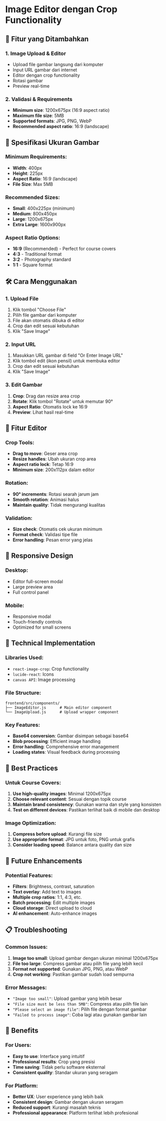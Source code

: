 # Image Editor dengan Crop Functionality

## 🎯 **Fitur yang Ditambahkan**

### 1. **Image Upload & Editor**
- Upload file gambar langsung dari komputer
- Input URL gambar dari internet
- Editor dengan crop functionality
- Rotasi gambar
- Preview real-time

### 2. **Validasi & Requirements**
- **Minimum size**: 1200x675px (16:9 aspect ratio)
- **Maximum file size**: 5MB
- **Supported formats**: JPG, PNG, WebP
- **Recommended aspect ratio**: 16:9 (landscape)

## 📐 **Spesifikasi Ukuran Gambar**

### **Minimum Requirements:**
- **Width**: 400px
- **Height**: 225px
- **Aspect Ratio**: 16:9 (landscape)
- **File Size**: Max 5MB

### **Recommended Sizes:**
- **Small**: 400x225px (minimum)
- **Medium**: 800x450px
- **Large**: 1200x675px
- **Extra Large**: 1600x900px

### **Aspect Ratio Options:**
- **16:9** (Recommended) - Perfect for course covers
- **4:3** - Traditional format
- **3:2** - Photography standard
- **1:1** - Square format

## 🛠️ **Cara Menggunakan**

### **1. Upload File**
1. Klik tombol "Choose File"
2. Pilih file gambar dari komputer
3. File akan otomatis dibuka di editor
4. Crop dan edit sesuai kebutuhan
5. Klik "Save Image"

### **2. Input URL**
1. Masukkan URL gambar di field "Or Enter Image URL"
2. Klik tombol edit (ikon pensil) untuk membuka editor
3. Crop dan edit sesuai kebutuhan
4. Klik "Save Image"

### **3. Edit Gambar**
1. **Crop**: Drag dan resize area crop
2. **Rotate**: Klik tombol "Rotate" untuk memutar 90°
3. **Aspect Ratio**: Otomatis lock ke 16:9
4. **Preview**: Lihat hasil real-time

## 🎨 **Fitur Editor**

### **Crop Tools:**
- **Drag to move**: Geser area crop
- **Resize handles**: Ubah ukuran crop area
- **Aspect ratio lock**: Tetap 16:9
- **Minimum size**: 200x112px dalam editor

### **Rotation:**
- **90° increments**: Rotasi searah jarum jam
- **Smooth rotation**: Animasi halus
- **Maintain quality**: Tidak mengurangi kualitas

### **Validation:**
- **Size check**: Otomatis cek ukuran minimum
- **Format check**: Validasi tipe file
- **Error handling**: Pesan error yang jelas

## 📱 **Responsive Design**

### **Desktop:**
- Editor full-screen modal
- Large preview area
- Full control panel

### **Mobile:**
- Responsive modal
- Touch-friendly controls
- Optimized for small screens

## 🔧 **Technical Implementation**

### **Libraries Used:**
- `react-image-crop`: Crop functionality
- `lucide-react`: Icons
- `canvas API`: Image processing

### **File Structure:**
```
frontend/src/components/
├── ImageEditor.js      # Main editor component
└── ImageUpload.js      # Upload wrapper component
```

### **Key Features:**
- **Base64 conversion**: Gambar disimpan sebagai base64
- **Blob processing**: Efficient image handling
- **Error handling**: Comprehensive error management
- **Loading states**: Visual feedback during processing

## 🎯 **Best Practices**

### **Untuk Course Covers:**
1. **Use high-quality images**: Minimal 1200x675px
2. **Choose relevant content**: Sesuai dengan topik course
3. **Maintain brand consistency**: Gunakan warna dan style yang konsisten
4. **Test on different devices**: Pastikan terlihat baik di mobile dan desktop

### **Image Optimization:**
1. **Compress before upload**: Kurangi file size
2. **Use appropriate format**: JPG untuk foto, PNG untuk grafis
3. **Consider loading speed**: Balance antara quality dan size

## 🚀 **Future Enhancements**

### **Potential Features:**
- **Filters**: Brightness, contrast, saturation
- **Text overlay**: Add text to images
- **Multiple crop ratios**: 1:1, 4:3, etc.
- **Batch processing**: Edit multiple images
- **Cloud storage**: Direct upload to cloud
- **AI enhancement**: Auto-enhance images

## 📋 **Troubleshooting**

### **Common Issues:**
1. **Image too small**: Upload gambar dengan ukuran minimal 1200x675px
2. **File too large**: Compress gambar atau pilih file yang lebih kecil
3. **Format not supported**: Gunakan JPG, PNG, atau WebP
4. **Crop not working**: Pastikan gambar sudah load sempurna

### **Error Messages:**
- `"Image too small"`: Upload gambar yang lebih besar
- `"File size must be less than 5MB"`: Compress atau pilih file lain
- `"Please select an image file"`: Pilih file dengan format gambar
- `"Failed to process image"`: Coba lagi atau gunakan gambar lain

## 🎉 **Benefits**

### **For Users:**
- **Easy to use**: Interface yang intuitif
- **Professional results**: Crop yang presisi
- **Time saving**: Tidak perlu software eksternal
- **Consistent quality**: Standar ukuran yang seragam

### **For Platform:**
- **Better UX**: User experience yang lebih baik
- **Consistent design**: Gambar dengan ukuran seragam
- **Reduced support**: Kurangi masalah teknis
- **Professional appearance**: Platform terlihat lebih profesional 